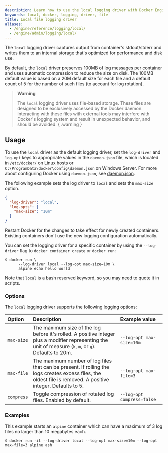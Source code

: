 ```yaml
---
description: Learn how to use the local logging driver with Docker Engine
keywords: local, docker, logging, driver, file
title: Local file logging driver
aliases:
  - /engine/reference/logging/local/
  - /engine/admin/logging/local/
---
```


The `local` logging driver captures output from container's stdout/stderr and
writes them to an internal storage that's optimized for performance and disk
use.

By default, the `local` driver preserves 100MB of log messages per container and
uses automatic compression to reduce the size on disk. The 100MB default value is based on a 20M default size
for each file and a default count of 5 for the number of such files (to account for log rotation).

> **Warning**
>
> The `local` logging driver uses file-based storage. These files are designed
> to be exclusively accessed by the Docker daemon. Interacting with these files
> with external tools may interfere with Docker's logging system and result in
> unexpected behavior, and should be avoided.
{ .warning }

## Usage

To use the `local` driver as the default logging driver, set the `log-driver`
and `log-opt` keys to appropriate values in the `daemon.json` file, which is
located in `/etc/docker/` on Linux hosts or
`C:\ProgramData\docker\config\daemon.json` on Windows Server. For more about
configuring Docker using `daemon.json`, see
[daemon.json](../../../engine/reference/commandline/dockerd.md#daemon-configuration-file).

The following example sets the log driver to `local` and sets the `max-size`
option.

```json
{
  "log-driver": "local",
  "log-opts": {
    "max-size": "10m"
  }
}
```

Restart Docker for the changes to take effect for newly created containers.
Existing containers don't use the new logging configuration automatically.

You can set the logging driver for a specific container by using the
`--log-driver` flag to `docker container create` or `docker run`:

```console
$ docker run \
      --log-driver local --log-opt max-size=10m \
      alpine echo hello world
```

Note that `local` is a bash reserved keyword, so you may need to quote it in scripts.

### Options

The `local` logging driver supports the following logging options:

| Option     | Description                                                                                                                                                   | Example value              |
| :--------- | :------------------------------------------------------------------------------------------------------------------------------------------------------------ | :------------------------- |
| `max-size` | The maximum size of the log before it's rolled. A positive integer plus a modifier representing the unit of measure (`k`, `m`, or `g`). Defaults to 20m.      | `--log-opt max-size=10m`   |
| `max-file` | The maximum number of log files that can be present. If rolling the logs creates excess files, the oldest file is removed. A positive integer. Defaults to 5. | `--log-opt max-file=3`     |
| `compress` | Toggle compression of rotated log files. Enabled by default.                                                                                                  | `--log-opt compress=false` |

### Examples

This example starts an `alpine` container which can have a maximum of 3 log
files no larger than 10 megabytes each.

```console
$ docker run -it --log-driver local --log-opt max-size=10m --log-opt max-file=3 alpine ash
```

